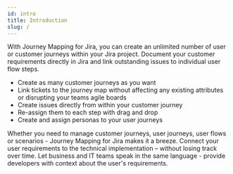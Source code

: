 ```yaml
---
id: intro
title: Introduction
slug: /
---
```


With Journey Mapping for Jira, you can create an unlimited number of user or customer journeys within your Jira project. Document your customer requirements directly in Jira and link outstanding issues to individual user flow steps.


- Create as many customer journeys as you want
- Link tickets to the journey map without affecting any existing attributes or disrupting your teams agile boards
- Create issues directly from within your customer journey 
- Re-assign them to each step with drag and drop
- Create and assign personas to your user journeys

Whether you need to manage customer journeys, user journeys, user flows or scenarios - Journey Mapping for Jira makes it a breeze. Connect your user requirements to the technical implementation – without losing track over time. Let business and IT teams speak in the same language - provide developers with context about the user's requirements.